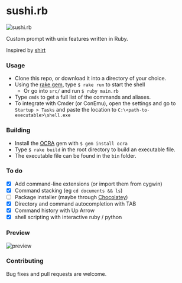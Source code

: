 # sushi.rb

![sushi.rb](https://s1.postimg.org/58vzwgp8zz/rb-shell.png)

Custom prompt with unix features written in Ruby.

Inspired by [shirt](https://github.com/jstorimer/shirt)

### Usage

- Clone this repo, or download it into a directory of your choice.
- Using the [rake gem](https://github.com/ruby/rake), type `$ rake run` to start the shell
  - Or go into `src/` and run `$ ruby main.rb`
- Type `cmds` to get a full list of the commands and aliases.
- To integrate with Cmder (or ConEmu), open the settings and go to `Startup > Tasks` and paste the location to `C:\<path-to-executable>\shell.exe`

### Building

- Install the [OCRA](https://github.com/larsch/ocra) gem with `$ gem install ocra`
- Type `$ rake build` in the root directory to build an executable file.
- The executable file can be found in the `bin` folder.

### To do
- [x] Add command-line extensions (or import them from cygwin)
- [x] Command stacking (eg `cd documents && ls`)
- [ ] Package installer (maybe through [Chocolatey](https://chocolatey.org/))
- [x] Directory and command autocompletion with TAB
- [x] Command history with Up Arrow
- [x] shell scripting with interactive ruby / python

### Preview

![preview](https://i.imgur.com/8oA0Cna.gif)

### Contributing
Bug fixes and pull requests are welcome.

